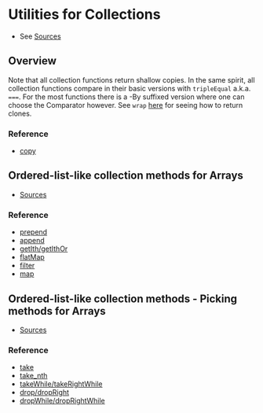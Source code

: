 # Utilities for Collections

* See [Sources](../src/collections/coll.ts)

## Overview

Note that all collection functions return shallow copies.
In the same spirit, all collection functions compare in their basic versions
with `tripleEqual` a.k.a. `===`. For the most functions there is a -By suffixed 
version where one can choose the Comparator however. See `wrap` [here](./core.md) 
for seeing how to return clones. 

### Reference

* [copy](../test/collections/coll.spec.ts)

## Ordered-list-like collection methods for Arrays

* [Sources](../src/collections/arrays_list_like.ts)

### Reference

* [prepend](../test/collections/arrays_list_like/prepend.spec.ts)
* [append](../test/collections/arrays_list_like/append.spec.ts)
* [getIth/getIthOr](../test/collections/arrays_list_like/getIth.spec.ts)
* [flatMap](../test/collections/arrays_list_like/flat_map.spec.ts)
* [filter](../test/collections/arrays_list_like/filter.spec.ts)
* [map](../test/collections/arrays_list_like/map.spec.ts)


## Ordered-list-like collection methods - Picking methods for Arrays

* [Sources](../src/collections/arrays_list_like_pick.ts)

### Reference

* [take](../test/collections/arrays_list_like/take.spec.ts)
* [take_nth](../test/collections/arrays_list_like/take_nth.spec.ts)
* [takeWhile/takeRightWhile](../test/collections/arrays_list_like/take_while.spec.ts)
* [drop/dropRight](../test/collections/arrays_list_like/drop.spec.ts)
* [dropWhile/dropRightWhile](../test/collections/arrays_list_like/drop_while.spec.ts)




